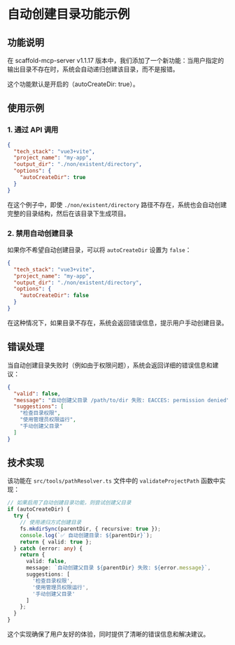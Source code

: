# 自动创建目录功能示例

## 功能说明

在 scaffold-mcp-server v1.1.17 版本中，我们添加了一个新功能：当用户指定的输出目录不存在时，系统会自动递归创建该目录，而不是报错。

这个功能默认是开启的（autoCreateDir: true）。

## 使用示例

### 1. 通过 API 调用

```json
{
  "tech_stack": "vue3+vite",
  "project_name": "my-app",
  "output_dir": "./non/existent/directory",
  "options": {
    "autoCreateDir": true
  }
}
```

在这个例子中，即使 `./non/existent/directory` 路径不存在，系统也会自动创建完整的目录结构，然后在该目录下生成项目。

### 2. 禁用自动创建目录

如果你不希望自动创建目录，可以将 `autoCreateDir` 设置为 `false`：

```json
{
  "tech_stack": "vue3+vite",
  "project_name": "my-app",
  "output_dir": "./non/existent/directory",
  "options": {
    "autoCreateDir": false
  }
}
```

在这种情况下，如果目录不存在，系统会返回错误信息，提示用户手动创建目录。

## 错误处理

当自动创建目录失败时（例如由于权限问题），系统会返回详细的错误信息和建议：

```json
{
  "valid": false,
  "message": "自动创建父目录 /path/to/dir 失败: EACCES: permission denied",
  "suggestions": [
    "检查目录权限",
    "使用管理员权限运行",
    "手动创建父目录"
  ]
}
```

## 技术实现

该功能在 `src/tools/pathResolver.ts` 文件中的 `validateProjectPath` 函数中实现：

```typescript
// 如果启用了自动创建目录功能，则尝试创建父目录
if (autoCreateDir) {
  try {
    // 使用递归方式创建目录
    fs.mkdirSync(parentDir, { recursive: true });
    console.log(`✅ 自动创建目录: ${parentDir}`);
    return { valid: true };
  } catch (error: any) {
    return {
      valid: false,
      message: `自动创建父目录 ${parentDir} 失败: ${error.message}`,
      suggestions: [
        '检查目录权限',
        '使用管理员权限运行',
        '手动创建父目录'
      ]
    };
  }
}
```

这个实现确保了用户友好的体验，同时提供了清晰的错误信息和解决建议。